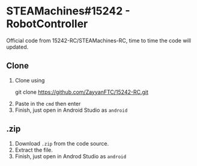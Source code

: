 # STEAMachines#15242 - RobotController

Official code from 15242-RC/STEAMachines-RC, time to time the code will updated.

## Clone
1. Clone using <p>git clone https://github.com/ZayyanFTC/15242-RC.git</p>
2. Paste in the `cmd` then enter
3. Finish, just open in Android Studio as `android`

## .zip
1. Download `.zip` from the code source.
2. Extract the file.
3. Finish, just open in Androd Studio as `android`

